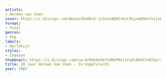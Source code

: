 ```yaml
---
artists:
- Herman van Veen
cover: https://i.discogs.com/Woo4aT6xHXu5-JxSn1vNQRErKcC9SynmQ5KnfntixW0/rs:fit/g:sm/q:90/h:596/w:600/czM6Ly9kaXNjb2dz/LWRhdGFiYXNlLWlt/YWdlcy9SLTYzMTMy/NS0xNjM1ODQ3Nzc2/LTc2NzguanBlZw.jpeg
format:
- Vinyl
genres:
- Pop
labels:
- Harlekijn
styles:
- Chanson
thumbnail: https://i.discogs.com/cw-ArNdebhHb7n0RkPRZv1Fy8t8HGP2vMJqvrvWBzDw/rs:fit/g:sm/q:40/h:150/w:150/czM6Ly9kaXNjb2dz/LWRhdGFiYXNlLWlt/YWdlcy9SLTYzMTMy/NS0xNjM1ODQ3Nzc2/LTc2NzguanBlZw.jpeg
title: 20 Jaar Herman Van Veen - In Vogelvlucht
year: 1987
---
```

